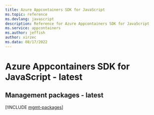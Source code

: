 ```yaml
---
title: Azure Appcontainers SDK for JavaScript
ms.topic: reference
ms.devlang: javascript
description: Reference for Azure Appcontainers SDK for JavaScript
ms.service: appcontainers
ms.author: jeffish
author: xirzec
ms.data: 08/17/2022
---
```

# Azure Appcontainers SDK for JavaScript - latest

## Management packages - latest
[!INCLUDE [mgmt-packages](appcontainers-mgmt-index.md)]